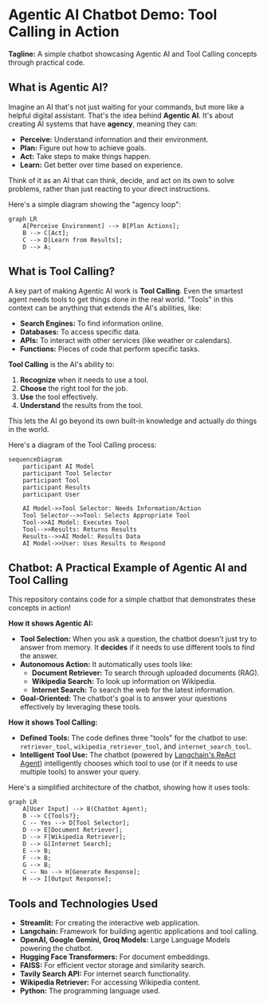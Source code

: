 # Agentic AI Chatbot Demo: Tool Calling in Action

**Tagline:** A simple chatbot showcasing Agentic AI and Tool Calling concepts through practical code.

## What is Agentic AI?

Imagine an AI that's not just waiting for your commands, but more like a helpful digital assistant. That's the idea behind **Agentic AI**. It's about creating AI systems that have **agency**, meaning they can:

- **Perceive:** Understand information and their environment.
- **Plan:** Figure out how to achieve goals.
- **Act:** Take steps to make things happen.
- **Learn:** Get better over time based on experience.

Think of it as an AI that can think, decide, and act on its own to solve problems, rather than just reacting to your direct instructions.

Here's a simple diagram showing the "agency loop":

```mermaid
graph LR
    A[Perceive Environment] --> B[Plan Actions];
    B --> C[Act];
    C --> D[Learn from Results];
    D --> A;
```

## What is Tool Calling?

A key part of making Agentic AI work is **Tool Calling**. Even the smartest agent needs tools to get things done in the real world. "Tools" in this context can be anything that extends the AI's abilities, like:

- **Search Engines:** To find information online.
- **Databases:** To access specific data.
- **APIs:** To interact with other services (like weather or calendars).
- **Functions:** Pieces of code that perform specific tasks.

**Tool Calling** is the AI's ability to:

1.  **Recognize** when it needs to use a tool.
2.  **Choose** the right tool for the job.
3.  **Use** the tool effectively.
4.  **Understand** the results from the tool.

This lets the AI go beyond its own built-in knowledge and actually _do_ things in the world.

Here's a diagram of the Tool Calling process:

```mermaid
sequenceDiagram
    participant AI Model
    participant Tool Selector
    participant Tool
    participant Results
    participant User

    AI Model->>Tool Selector: Needs Information/Action
    Tool Selector-->>Tool: Selects Appropriate Tool
    Tool->>AI Model: Executes Tool
    Tool-->>Results: Returns Results
    Results-->>AI Model: Results Data
    AI Model->>User: Uses Results to Respond
```

## Chatbot: A Practical Example of Agentic AI and Tool Calling

This repository contains code for a simple chatbot that demonstrates these concepts in action!

**How it shows Agentic AI:**

- **Tool Selection:** When you ask a question, the chatbot doesn't just try to answer from memory. It **decides** if it needs to use different tools to find the answer.
- **Autonomous Action:** It automatically uses tools like:
  - **Document Retriever:** To search through uploaded documents (RAG).
  - **Wikipedia Search:** To look up information on Wikipedia.
  - **Internet Search:** To search the web for the latest information.
- **Goal-Oriented:** The chatbot's goal is to answer your questions effectively by leveraging these tools.

**How it shows Tool Calling:**

- **Defined Tools:** The code defines three "tools" for the chatbot to use: `retriever_tool`, `wikipedia_retriever_tool`, and `internet_search_tool`.
- **Intelligent Tool Use:** The chatbot (powered by [Langchain's ReAct Agent](https://langchain-ai.github.io/langgraph/reference/prebuilt/)) intelligently chooses which tool to use (or if it needs to use multiple tools) to answer your query.

Here's a simplified architecture of the chatbot, showing how it uses tools:

```mermaid
graph LR
    A[User Input] --> B(Chatbot Agent);
    B --> C{Tools?};
    C -- Yes --> D[Tool Selector];
    D --> E[Document Retriever];
    D --> F[Wikipedia Retriever];
    D --> G[Internet Search];
    E --> B;
    F --> B;
    G --> B;
    C -- No --> H[Generate Response];
    H --> I[Output Response];
```

## Tools and Technologies Used

- **Streamlit:** For creating the interactive web application.
- **Langchain:** Framework for building agentic applications and tool calling.
- **OpenAI, Google Gemini, Groq Models:** Large Language Models powering the chatbot.
- **Hugging Face Transformers:** For document embeddings.
- **FAISS:** For efficient vector storage and similarity search.
- **Tavily Search API:** For internet search functionality.
- **Wikipedia Retriever:** For accessing Wikipedia content.
- **Python:** The programming language used.
